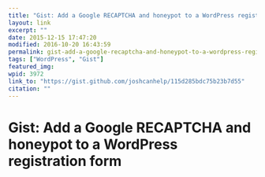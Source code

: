 ```yaml
---
title: "Gist: Add a Google RECAPTCHA and honeypot to a WordPress registration form"
layout: link
excerpt: ""
date: 2015-12-15 17:47:20
modified: 2016-10-20 16:43:59
permalink: gist-add-a-google-recaptcha-and-honeypot-to-a-wordpress-registration-form/index.html
tags: ["WordPress", "Gist"]
featured_img:
wpid: 3972
link_to: "https://gist.github.com/joshcanhelp/115d285bdc75b23b7d55"
citation: ""
---
```


# Gist: Add a Google RECAPTCHA and honeypot to a WordPress registration form
